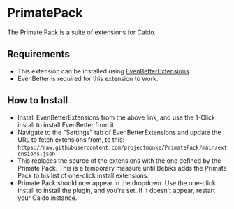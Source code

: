 # PrimatePack
The Primate Pack is a suite of extensions for Caido.

## Requirements
- This extension can be installed using [EvenBetterExtensions](https://github.com/bebiksior/EvenBetterExtensions).
- EvenBetter is required for this extension to work.

## How to Install
- Install EvenBetterExtensions from the above link, and use the 1-Click install to install EvenBetter from it.
- Navigate to the "Settings" tab of EvenBetterExtensions and update the URL to fetch extensions from, to this: `https://raw.githubusercontent.com/projectmonke/PrimatePack/main/extensions.json`
- This replaces the source of the extensions with the one defined by the Primate Pack. This is a temporary measure until Bebiks adds the Primate Pack to his list of one-click install extensions.
- Primate Pack should now appear in the dropdown. Use the one-click install to install the plugin, and you're set. If it doesn't appear, restart your Caido instance.
